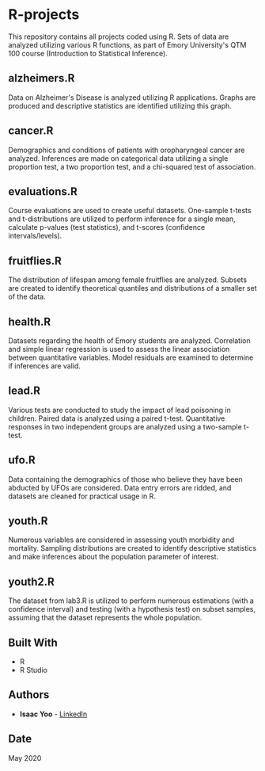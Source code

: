 # R-projects

This repository contains all projects coded using R.
Sets of data are analyzed utilizing various R functions, as part of Emory University's QTM 100 course (Introduction to Statistical Inference). 

## alzheimers.R

Data on Alzheimer's Disease is analyzed utilizing R applications. Graphs are produced and descriptive statistics are identified utilizing this graph. 

## cancer.R

Demographics and conditions of patients with oropharyngeal cancer are analyzed. Inferences are made on categorical data utilizing a single proportion test, a two proportion test, and a chi-squared test of association.

## evaluations.R

Course evaluations are used to create useful datasets. One-sample t-tests and t-distributions are utilized to perform inference for a single mean, calculate p-values (test statistics), and t-scores (confidence intervals/levels).

## fruitflies.R

The distribution of lifespan among female fruitflies are analyzed. Subsets are created to identify theoretical quantiles and distributions of a smaller set of the data. 

## health.R

Datasets regarding the health of Emory students are analyzed. Correlation and simple linear regression is used to assess the linear association between quantitative variables. Model residuals are examined to determine if inferences are valid. 

## lead.R

Various tests are conducted to study the impact of lead poisoning in children. Paired data is analyzed using a paired t-test. Quantitative responses in two independent groups are analyzed using a two-sample t-test.

## ufo.R

Data containing the demographics of those who believe they have been abducted by UFOs are considered. Data entry errors are ridded, and datasets are cleaned for practical usage in R. 

## youth.R

Numerous variables are considered in assessing youth morbidity and mortality. Sampling distributions are created to identify descriptive statistics and make inferences about the population parameter of interest.

## youth2.R

The dataset from lab3.R is utilized to perform numerous estimations (with a confidence interval) and testing (with a hypothesis test) on subset samples, assuming that the dataset represents the whole population.

## Built With

* R
* R Studio

## Authors

* **Isaac Yoo** - [LinkedIn](https://www.linkedin.com/in/isaacsyoo/)

## Date

May 2020
